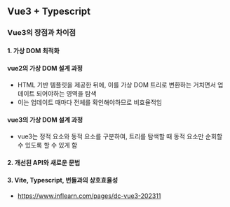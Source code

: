 ## Vue3 + Typescript

### Vue3의 장점과 차이점

#### 1. 가상 DOM 최적화

#### vue2의 가상 DOM 설계 과정

- HTML 기반 템플릿을 제공한 뒤에, 이를 가상 DOM 트리로 변환하는 거치면서 업데이트 되어야하는 영역을 탐색
- 이는 업데이트 때마다 전체를 확인해야하므로 비효율적임

#### vue3의 가상 DOM 설계 과정

- vue3는 정적 요소와 동적 요소를 구분하여, 트리를 탐색할 때 동적 요소만 순회할 수 있도록 할 수 있게 함

#### 2. 개선된 API와 새로운 문법

#### 3. Vite, Typescript, 번들과의 상호효율성

- https://www.inflearn.com/pages/dc-vue3-202311
